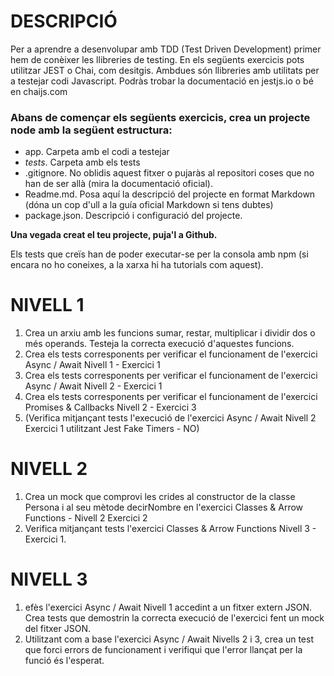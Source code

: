# DESCRIPCIÓ

Per a aprendre a desenvolupar amb TDD (Test Driven Development) primer hem de conèixer les llibreries de testing. En els següents exercicis pots utilitzar JEST o Chai, com desitgis. Ambdues són llibreries amb utilitats per a testejar codi Javascript. Podràs trobar la documentació en jestjs.io o bé en chaijs.com

### Abans de començar els següents exercicis, crea un projecte node amb la següent estructura:

- app. Carpeta amb el codi a testejar
- _tests_. Carpeta amb els tests
- .gitignore. No oblidis aquest fitxer o pujaràs al repositori coses que no han de ser allà (mira la documentació oficial).
- Readme.md. Posa aquí la descripció del projecte en format Markdown (dóna un cop d'ull a la guía oficial Markdown si tens dubtes)
- package.json. Descripció i configuració del projecte.

**Una vegada creat el teu projecte, puja'l a Github.**

Els tests que creïs han de poder executar-se per la consola amb npm (si encara no ho coneixes, a la xarxa hi ha tutorials com aquest).

# NIVELL 1

1. Crea un arxiu amb les funcions sumar, restar, multiplicar i dividir dos o més operands. Testeja la correcta execució d'aquestes funcions.
2. Crea els tests corresponents per verificar el funcionament de l'exercici Async / Await Nivell 1 - Exercici 1
3. Crea els tests corresponents per verificar el funcionament de l'exercici Async / Await Nivell 2 - Exercici 1
4. Crea els tests corresponents per verificar el funcionament de l'exercici Promises & Callbacks Nivell 2 - Exercici 3
5. (Verifica mitjançant tests l'execució de l'exercici Async / Await Nivell 2 Exercici 1 utilitzant Jest Fake Timers - NO)

# NIVELL 2

1. Crea un mock que comprovi les crides al constructor de la classe Persona i al seu mètode decirNombre en l'exercici Classes & Arrow Functions - Nivell 2 Exercici 2
2. Verifica mitjançant tests l'exercici Classes & Arrow Functions Nivell 3 - Exercici 1.

# NIVELL 3

1. efès l'exercici Async / Await Nivell 1 accedint a un fitxer extern JSON. Crea tests que demostrin la correcta execució de l'exercici fent un mock del fitxer JSON.
2. Utilitzant com a base l'exercici Async / Await Nivells 2 i 3, crea un test que forci errors de funcionament i verifiqui que l'error llançat per la funció és l'esperat.
